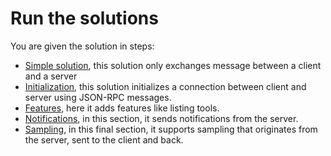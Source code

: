# Run the solutions

You are given the solution in steps:

- [Simple solution](./0-vanilla/README.md), this solution only exchanges message between a client and a server
- [Initialization](./1-initialization/README.md), this solution initializes a connection between client and server using JSON-RPC messages.
- [Features](./2-features/README.md), here it adds features like listing tools.
- [Notifications](./3-notifications/README.md), in this section, it sends notifications from the server.
- [Sampling](./4-sampling/README.md), in this final section, it supports sampling that originates from the server, sent to the client and back.
